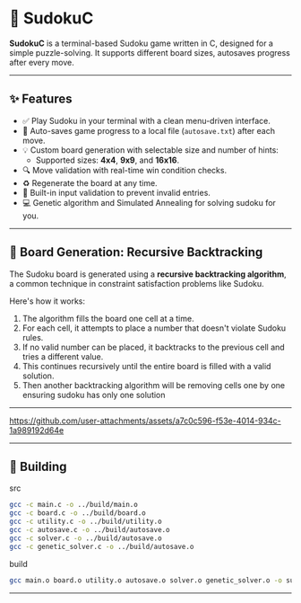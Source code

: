 # 🧩 SudokuC

**SudokuC** is a terminal-based Sudoku game written in C, designed for a simple puzzle-solving. It supports different board sizes, autosaves progress after every move.

---

## ✨ Features

- ✅ Play Sudoku in your terminal with a clean menu-driven interface.
- 🔄 Auto-saves game progress to a local file (`autosave.txt`) after each move.
- 💡 Custom board generation with selectable size and number of hints:
  - Supported sizes: **4x4**, **9x9**, and **16x16**.
- 🔍 Move validation with real-time win condition checks.
- ♻️ Regenerate the board at any time.
- 🧪 Built-in input validation to prevent invalid entries.
- 💻 Genetic algorithm and Simulated Annealing for solving sudoku for you.

---

## 🧠 Board Generation: Recursive Backtracking

The Sudoku board is generated using a **recursive backtracking algorithm**, a common technique in constraint satisfaction problems like Sudoku.

Here's how it works:
1. The algorithm fills the board one cell at a time.
2. For each cell, it attempts to place a number that doesn't violate Sudoku rules.
3. If no valid number can be placed, it backtracks to the previous cell and tries a different value.
4. This continues recursively until the entire board is filled with a valid solution.
5. Then another backtracking algorithm will be removing cells one by one ensuring sudoku has only one solution

---

https://github.com/user-attachments/assets/a7c0c596-f53e-4014-934c-1a989192d64e

---

## 🔨 Building 
src
```bash
gcc -c main.c -o ../build/main.o
gcc -c board.c -o ../build/board.o
gcc -c utility.c -o ../build/utility.o
gcc -c autosave.c -o ../build/autosave.o
gcc -c solver.c -o ../build/autosave.o
gcc -c genetic_solver.c -o ../build/autosave.o

```
build
```bash
gcc main.o board.o utility.o autosave.o solver.o genetic_solver.o -o sudoku -lm 
```
---






